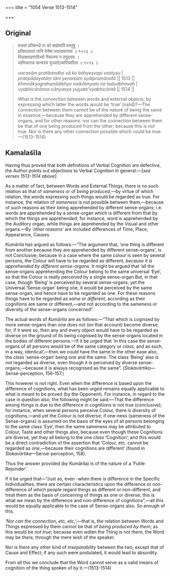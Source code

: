 +++
title = "1054 Verse 1513-1514"

+++
## Original 
>
> वचसां प्रतिबन्धो वा को बाह्येष्वपि वस्तुषु ।  
> प्रतिपादयतां तानि येनैषां स्यात्प्रमाणता ॥ १५१३ ॥  
> भिन्नाक्षग्रहणादिभ्यो नैकात्म्यं न तदुद्भवः ।  
> व्यभिचारान्न चान्यस्य युज्यतेऽव्यभिचारिता ॥ १५१४ ॥ 
>
> *vacasāṃ pratibandho vā ko bāhyeṣvapi vastuṣu* \|  
> *pratipādayatāṃ tāni yenaiṣāṃ syātpramāṇatā* \|\| 1513 \|\|  
> *bhinnākṣagrahaṇādibhyo naikātmyaṃ na tadudbhavaḥ* \|  
> *vyabhicārānna cānyasya yujyate'vyabhicāritā* \|\| 1514 \|\| 
>
> What is the connection between words and external objects, by expressing which latter the words would be ‘true’ (valid)?—The connection between them cannot be of the nature of being the same in essence,—because they are apprehended by different sense-organs, and for other reasons. nor can the connection between them be that of one being produced from the other; because this is not true. Nor is there any other connection possible which could be true.—(1513-1514)



## Kamalaśīla

Having thus proved that both definitions of Verbal Cognition are defective, the Author points out objections to Verbal Cognition in general:—[*see verses 1513-1514 above*]

As a matter of fact, between Words and External Things, there is no such relation as that of *sameness* or of *being produced*,—by virtue of which relation, the words expressing such things would be regarded as true. For instance, the relation of *sameness* is not possible between them,—because of such reasons as their being apprehended by different sense-organs; i.e. words are apprehended by a sense-organ which is different from that by which the things are apprehended; for instance, word is apprehended by the Auditory organ, while things are apprehended by the Visual and other organs.—By ‘*other reasons*’ are included differences of Time, Place, Appearance, Causes.

*Kumārila* has argued as follows:—“The argument that, ‘one thing is different from another because they are apprehended by different sense-organs’, is not Conclusive; because in a case where the same colour is seen by several persons, the Colour will have to be regarded as different, *because* *it is apprehended by different sense-organs*. It might be argued that ‘all the sense-organs apprehending the Colour belong to the same universal ‘Eye’, so that the Colour is really perceived by a single sense-organ But, in that case, though ‘Being’ is perceived by several sense-organs, yet the Universal ‘Sense-organ’ being one, it would be perceived by the same sense-organ, and hence have to be regarded as one. For these reasons things have to be regarded as *same or different*, according as their cognitions are same or different,—and not according to the sameness or diversity of the sense-organs concerned”.

The actual words of *Kumārila* are as follows:—“That which is cognised by more sense-organs than one does not (on that account) become diverse; for, if it were so, then any and every object would have to be regarded as diverse on the ground of its being cognised by the sense-organs located in the bodies of different persons.—If it be urged that ‘in this case the sense-organs of all persons would be of the same category or *class*, and as such, in a way, identical’,—then we could have the same in the other ease also, the *class* ‘sense-organ’ being one and the same. The class ‘Being’ also is not regarded as diverse, even though it is perceived by diverse sense-organs,—because it is always recognised as the same”. (*Ślokavārtika*—Sense-perception, 156-157.)

This however is not right. Even when the difference is based upon the difference of cognitions, what has been urged remains equally applicable to what is meant to be proved (by the Opponent). For instance, in regard to the case in question also, the following might be said:—That the difference among things is due to the difference in cognitions is not true (conclusive); for instance, when several persons perceive Colour, there *is* diversity of cognitions,—and yet the Colour is not diverse; if one-ness (sameness of the Sense-organs) is assumed on the basis of the eyes of all persons belonging to the same class ‘Eye’, then the same sameness may be attributed to Colour, Taste and other things also, because even though these Cognitions are diverse, yet they all belong to the one *class* ‘Cognition’; and this would be a direct contradiction of the assertion that ‘Colour, etc. cannot be regarded as *one*,—because their cognitions are different’ (found in *Ślokavārtika*—Sense-perception, 158).

Thus the answer provided (by Kumārila) is of the nature of a ‘Futile Rejoinder’.

If it be urged that—“Just as, even -when there is difference in the Specific Individualities, there are certain characteristics upon the difference or non-difference of which people regard things as different or non-different, and treat them as the basis of conceiving of things as one or diverse; this is what we mean by the difference and non-difference of cognitions”,—all this would be equally applicable to the case of Sense-organs also. So enough of this.

‘*Nor can the connection*, *etc, etc*,’;—that is, the relation between Words and Things expressed by them cannot be that of *being produced by them*; as this would be *not true*; because even wdien the Thing is not there, the Word may be there, through the mere wish of the speaker.

Nor is there any other kind of *inseparability* between the two, except that of Cause and Effect; if any such were postulated, it would lead to absurdity.

From all this we conclude that the Word cannot serve as a valid means of cognition of the thing spoken of by it.—(1513-1514)


